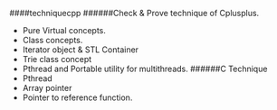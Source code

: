 ####techniquecpp
######Check &amp; Prove technique of Cplusplus.
* Pure Virtual concepts.
* Class concepts.
* Iterator object & STL Container
* Trie class concept
* Pthread and Portable utility for multithreads.
######C Technique
* Pthread
* Array pointer 
* Pointer to reference function.
 

